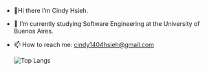 - 💌Hi there I’m Cindy Hsieh.
- 🚀 I’m currently studying Software Engineering at the University of Buenos Aires.
- 📫 How to reach me: cindy1404hsieh@gmail.com
 
  ![Top Langs](https://github-readme-stats.vercel.app/api/top-langs/?username=cindy1404hsieh&layout=compact&langs_count=10&exclude_repo=Ciencia-de-Datos&theme=onedark)

<!--
synthwave
gruvbox

- 🔭 I’m currently working on ...
- 🌱 I’m currently learning ...
- 👯 I’m looking to collaborate on ...
- 🤔 I’m looking for help with ...
- 💬 Ask me about ...
- 📫 How to reach me: ...
- 😄 Pronouns: ...
- ⚡ Fun fact: ...
-->
